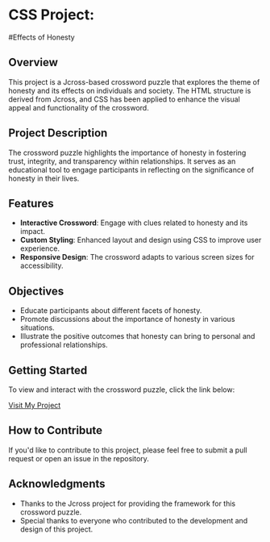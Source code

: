 # CSS Project:
#Effects of Honesty

## Overview
This project is a Jcross-based crossword puzzle that explores the theme of honesty and its effects on individuals and society. The HTML structure is derived from Jcross, and CSS has been applied to enhance the visual appeal and functionality of the crossword.

## Project Description
The crossword puzzle highlights the importance of honesty in fostering trust, integrity, and transparency within relationships. It serves as an educational tool to engage participants in reflecting on the significance of honesty in their lives.

## Features
- **Interactive Crossword**: Engage with clues related to honesty and its impact.
- **Custom Styling**: Enhanced layout and design using CSS to improve user experience.
- **Responsive Design**: The crossword adapts to various screen sizes for accessibility.

## Objectives
- Educate participants about different facets of honesty.
- Promote discussions about the importance of honesty in various situations.
- Illustrate the positive outcomes that honesty can bring to personal and professional relationships.

## Getting Started
To view and interact with the crossword puzzle, click the link below:

[Visit My Project](https://siddheshumeshsarang.github.io/crossword/)

## How to Contribute
If you'd like to contribute to this project, please feel free to submit a pull request or open an issue in the repository.

## Acknowledgments
- Thanks to the Jcross project for providing the framework for this crossword puzzle.
- Special thanks to everyone who contributed to the development and design of this project.
